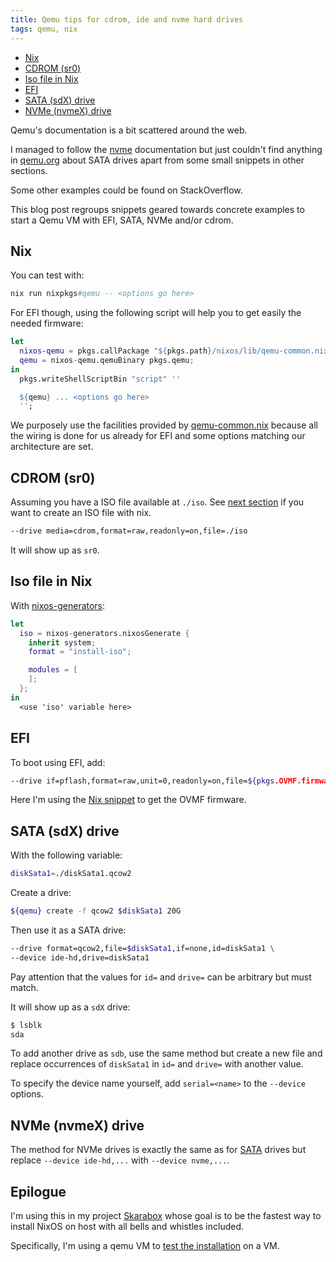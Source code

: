 ```yaml
---
title: Qemu tips for cdrom, ide and nvme hard drives
tags: qemu, nix
---
```


<!--toc:start-->
- [Nix](#nix)
- [CDROM (sr0)](#cdrom-sr0)
- [Iso file in Nix](#iso-file-in-nix)
- [EFI](#efi)
- [SATA (sdX) drive](#sata-sdx-drive)
- [NVMe (nvmeX) drive](#nvme-nvmex-drive)
<!--toc:end-->

Qemu's documentation is a bit scattered around the web.

I managed to follow the [nvme][] documentation
but just couldn't find anything in [qemu.org][] about
SATA drives apart from some small snippets in other sections.

Some other examples could be found on StackOverflow.

This blog post regroups snippets geared towards concrete examples
to start a Qemu VM with EFI, SATA, NVMe and/or cdrom.

[nvme]: https://www.qemu.org/docs/master/system/devices/nvme.html
[qemu.org]: https://www.qemu.org

## Nix

You can test with:

```nix
nix run nixpkgs#qemu -- <options go here>
```

For EFI though, using the following script will help you to get easily the
needed firmware:

```nix
let
  nixos-qemu = pkgs.callPackage "${pkgs.path}/nixos/lib/qemu-common.nix" {};
  qemu = nixos-qemu.qemuBinary pkgs.qemu;
in
  pkgs.writeShellScriptBin "script" ''

  ${qemu} ... <options go here>
  '';
```

We purposely use the facilities provided by [qemu-common.nix][] because
all the wiring is done for us already for EFI and some options
matching our architecture are set.

[qemu-common.nix]: https://github.com/NixOS/nixpkgs/blob/master/nixos/lib/qemu-common.nix#L35

## CDROM (sr0)

Assuming you have a ISO file available at `./iso`.
See [next section](#iso-file-in-nix) if you want to create an ISO file with nix.

```bash
--drive media=cdrom,format=raw,readonly=on,file=./iso
```

It will show up as `sr0`.

## Iso file in Nix

With [nixos-generators](https://github.com/nix-community/nixos-generators):

```nix
let
  iso = nixos-generators.nixosGenerate {
    inherit system;
    format = "install-iso";

    modules = [
    ];
  };
in
  <use 'iso' variable here>
```

## EFI

To boot using EFI, add:

```bash
--drive if=pflash,format=raw,unit=0,readonly=on,file=${pkgs.OVMF.firmware}
```

Here I'm using the [Nix snippet](#nix) to get the OVMF firmware.

## SATA (sdX) drive

With the following variable:

```bash
diskSata1=./diskSata1.qcow2
```

Create a drive:

```bash
${qemu} create -f qcow2 $diskSata1 20G
```

Then use it as a SATA drive:

```bash
--drive format=qcow2,file=$diskSata1,if=none,id=diskSata1 \
--device ide-hd,drive=diskSata1
```

Pay attention that the values for `id=` and `drive=` can be arbitrary
but must match.

It will show up as a `sdX` drive:

```bash
$ lsblk
sda
```

To add another drive as `sdb`, use the same method
but create a new file
and replace occurrences of `diskSata1` in `id=` and `drive=` with another value.

To specify the device name yourself,
add `serial=<name>` to the `--device` options.

## NVMe (nvmeX) drive

The method for NVMe drives is exactly the same as for [SATA][] drives
but replace `--device ide-hd,...` with `--device nvme,...`.

[SATA]: #sata-sdx-drive

## Epilogue

I'm using this in my project [Skarabox][] whose goal is to be the fastest
way to install NixOS on host with all bells and whistles included.

Specifically, I'm using a qemu VM to [test the installation](skarabox-test) on a VM.

[skarabox]: https://github.com/ibizaman/skarabox
[skarabox-test]: https://github.com/ibizaman/skarabox/blob/master/flakeModule.nix#L238
